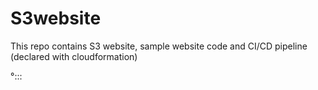 # S3website
This repo contains S3 website, sample website code and  CI/CD pipeline (declared with cloudformation)

°:::
